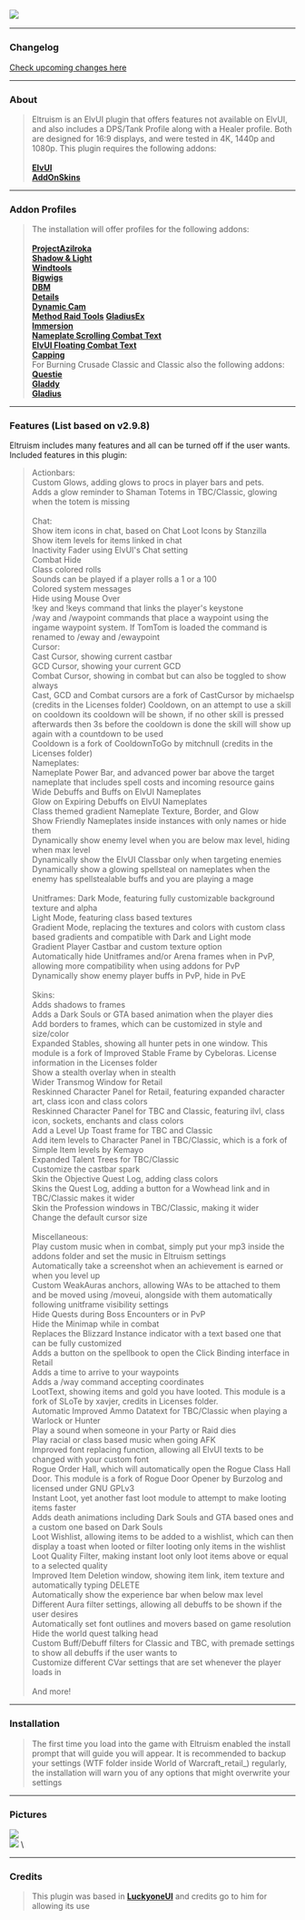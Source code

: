 ### [![](https://img.shields.io/badge/Eltruism-Join-steelblue.svg?longCache=true?style=flat-square&logo=discord)](https://discord.gg/cXfA56gmYW)
___
### Changelog
[Check upcoming changes here](https://github.com/eltreum0/eltruism/blob/main/Changelog.md)
___
### About
> Eltruism is an ElvUI plugin that offers features not available on ElvUI, and also includes a DPS/Tank Profile along with a Healer profile. Both are designed for 16:9 displays, and were tested in 4K, 1440p and 1080p. This plugin requires the following addons:\
 \
**[ElvUI](https://www.tukui.org/download.php/ui=elvui)** \
**[AddOnSkins](https://www.curseforge.com/wow/addons/addonskins)**
___
### Addon Profiles
> The installation will offer profiles for the following addons:\
 \
**[ProjectAzilroka](https://www.curseforge.com/wow/addons/projectazilroka)**\
**[Shadow & Light](https://www.tukui.org/addons.php?id=38)** \
**[Windtools](https://www.curseforge.com/wow/addons/elvui-windtools)** \
**[Bigwigs](https://www.curseforge.com/wow/addons/big-wigs)** \
**[DBM](https://www.curseforge.com/wow/addons/deadly-boss-mods)** \
**[Details](https://www.curseforge.com/wow/addons/details)** \
**[Dynamic Cam](https://www.curseforge.com/wow/addons/dynamiccam)** \
**[Method Raid Tools](https://www.curseforge.com/wow/addons/method-raid-tools)**
**[GladiusEx](https://www.curseforge.com/wow/addons/gladiusex)** \
**[Immersion](https://www.curseforge.com/wow/addons/immersion)** \
**[Nameplate Scrolling Combat Text](https://www.curseforge.com/wow/addons/nameplate-scrolling-combat-text)** \
**[ElvUI Floating Combat Text](https://www.tukui.org/addons.php?id=137)** \
**[Capping](https://www.curseforge.com/wow/addons/capping-bg-timers)**\
For Burning Crusade Classic and Classic also the following addons:\
**[Questie](https://www.curseforge.com/wow/addons/questie)**\
**[Gladdy](https://www.curseforge.com/wow/addons/gladdy-tbc)**\
**[Gladius](https://www.curseforge.com/wow/addons/gladius-v3)**
___
### Features (List based on v2.9.8)
Eltruism includes many features and all can be turned off if the user wants. Included features in this plugin:

>Actionbars:\
Custom Glows, adding glows to procs in player bars and pets.\
Adds a glow reminder to Shaman Totems in TBC/Classic, glowing when the totem is missing\
\
>Chat:\
Show item icons in chat, based on Chat Loot Icons by Stanzilla\
Show item levels for items linked in chat\
Inactivity Fader using ElvUI's Chat setting\
Combat Hide\
Class colored rolls\
Sounds can be played if a player rolls a 1 or a 100\
Colored system messages\
Hide using Mouse Over\
!key and !keys command that links the player's keystone\
/way and /waypoint commands that place a waypoint using the ingame waypoint system. If TomTom is loaded the command is renamed to /eway and /ewaypoint
\
>Cursor:\
Cast Cursor, showing current castbar\
GCD Cursor, showing your current GCD\
Combat Cursor, showing in combat but can also be toggled to show always\
Cast, GCD and Combat cursors are a fork of CastCursor by michaelsp (credits in the Licenses folder)
Cooldown, on an attempt to use a skill on cooldown its cooldown will be shown, if no other skill is pressed afterwards then 3s before the cooldown is done the 
skill will show up again with a countdown to be used\
Cooldown is a fork of CooldownToGo by mitchnull (credits in the Licenses folder)
\
>Nameplates:\
Nameplate Power Bar, and advanced power bar above the target nameplate that includes spell costs and incoming resource gains\
Wide Debuffs and Buffs on ElvUI Nameplates\
Glow on Expiring Debuffs on ElvUI Nameplates\
Class themed gradient Nameplate Texture, Border, and Glow\
Show Friendly Nameplates inside instances with only names or hide them\
Dynamically show enemy level when you are below max level, hiding when max level\
Dynamically show the ElvUI Classbar only when targeting enemies\
Dynamically show a glowing spellsteal on nameplates when the enemy has spellstealable buffs and you are playing a mage\
\
>Unitframes:
Dark Mode, featuring fully customizable background texture and alpha\
Light Mode, featuring class based textures\
Gradient Mode, replacing the textures and colors with custom class based gradients and compatible with Dark and Light mode\
Gradient Player Castbar and custom texture option\
Automatically hide Unitframes and/or Arena frames when in PvP, allowing more compatibility when using addons for PvP\
Dynamically show enemy player buffs in PvP, hide in PvE\
\
Skins:\
Adds shadows to frames\
Adds a Dark Souls or GTA based animation when the player dies\
Add borders to frames, which can be customized in style and size/color\
Expanded Stables, showing all hunter pets in one window. This module is a fork of Improved Stable Frame by Cybeloras. License information in the Licenses folder\
Show a stealth overlay when in stealth\
Wider Transmog Window for Retail\
Reskinned Character Panel for Retail, featuring expanded character art, class icon and class colors\
Reskinned Character Panel for TBC and Classic, featuring ilvl, class icon, sockets, enchants and class colors\
Add a Level Up Toast frame for TBC and Classic\
Add item levels to Character Panel in TBC/Classic, which is a fork of Simple Item levels by Kemayo\
Expanded Talent Trees for TBC/Classic\
Customize the castbar spark\
Skin the Objective Quest Log, adding class colors\
Skins the Quest Log, adding a button for a Wowhead link and in TBC/Classic makes it wider\
Skin the Profession windows in TBC/Classic, making it wider\
Change the default cursor size\
\
Miscellaneous:\
Play custom music when in combat, simply put your mp3 inside the addons folder and set the music in Eltruism settings\
Automatically take a screenshot when an achievement is earned or when you level up\
Custom WeakAuras anchors, allowing WAs to be attached to them and be moved using /moveui, alongside with them automatically following unitframe visibility settings\
Hide Quests during Boss Encounters or in PvP\
Hide the Minimap while in combat\
Replaces the Blizzard Instance indicator with a text based one that can be fully customized\
Adds a button on the spellbook to open the Click Binding interface in Retail\
Adds a time to arrive to your waypoints\
Adds a /way command accepting coordinates\
LootText, showing items and gold you have looted. This module is a fork of SLoTe by xavjer, credits in Licenses folder.\
Automatic Improved Ammo Datatext for TBC/Classic when playing a Warlock or Hunter\
Play a sound when someone in your Party or Raid dies\
Play racial or class based music when going AFK\
Improved font replacing function, allowing all ElvUI texts to be changed with your custom font\
Rogue Order Hall, which will automatically open the Rogue Class Hall Door. This module is a fork of Rogue Door Opener by Burzolog and licensed under GNU GPLv3\
Instant Loot, yet another fast loot module to attempt to make looting items faster\
Adds death animations including Dark Souls and GTA based ones and a custom one based on Dark Souls\
Loot Wishlist, allowing items to be added to a wishlist, which can then display a toast when looted or filter looting only items in the wishlist\
Loot Quality Filter, making instant loot only loot items above or equal to a selected quality\
Improved Item Deletion window, showing item link, item texture and automatically typing DELETE\
Automatically show the experience bar when below max level\
Different Aura filter settings, allowing all debuffs to be shown if the user desires\
Automatically set font outlines and movers based on game resolution\
Hide the world quest talking head\
Custom Buff/Debuff filters for Classic and TBC, with premade settings to show all debuffs if the user wants to\
Customize different CVar settings that are set whenever the player loads in\
 \
And more!
___
### Installation
> The first time you load into the game with Eltruism enabled the install prompt that will guide you will appear. It is recommended to backup your settings (WTF folder inside World of Warcraft_retail_) regularly, the installation will warn you of any options that might overwrite your settings
___
### Pictures
[![](https://i.imgur.com/7QAQhFm.jpg)](https://i.imgur.com/xEG4b4D.png)
\
[![](https://i.imgur.com/bwpn8jk.jpg)](https://i.imgur.com/5gXTAox.png)
\
___
### Credits
> This plugin was based in **[LuckyoneUI](httpswww.tukui.orgaddons.php?id=154)** and credits go to him for allowing its use
